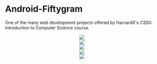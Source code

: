 # Android-Fiftygram
One of the many web development projects offered by HarvardX's CS50: Introduction to Computer Science course.

<div align="center"> 
<img src="images/2.png">
</div>

<div align="center"> 
<img src="images/3.png">
</div>

<div align="center"> 
<img src="images/4.png">
</div>

<div align="center"> 
<img src="images/5.png">
</div>

<div align="center"> 
<img src="images/6.png">
</div>
